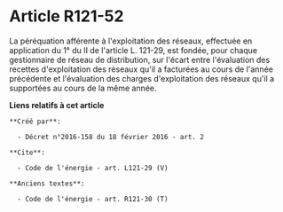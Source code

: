 # Article R121-52

La péréquation afférente à l'exploitation des réseaux, effectuée en application du 1° du II de l'article L. 121-29, est
fondée, pour chaque gestionnaire de réseau de distribution, sur l'écart entre l'évaluation des recettes d'exploitation des
réseaux qu'il a facturées au cours de l'année précédente et l'évaluation des charges d'exploitation des réseaux qu'il a
supportées au cours de la même année.

**Liens relatifs à cet article**

	**Créé par**:

	  - Décret n°2016-158 du 18 février 2016 - art. 2

	**Cite**:

	  - Code de l'énergie - art. L121-29 (V)

	**Anciens textes**:

	  - Code de l'énergie - art. R121-30 (T)
